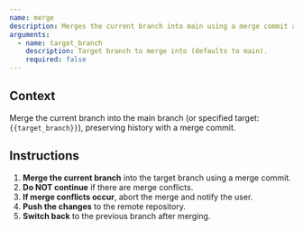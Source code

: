 ```yaml
---
name: merge
description: Merges the current branch into main using a merge commit and pushes changes.
arguments:
  - name: target_branch
    description: Target branch to merge into (defaults to main).
    required: false
---
```


## Context
Merge the current branch into the main branch (or specified target: `{{target_branch}}`), preserving history with a merge commit.

## Instructions
1. **Merge the current branch** into the target branch using a merge commit.
2. **Do NOT continue** if there are merge conflicts.
3. **If merge conflicts occur**, abort the merge and notify the user.
4. **Push the changes** to the remote repository.
5. **Switch back** to the previous branch after merging.
